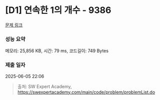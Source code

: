 # [D1] 연속한 1의 개수 - 9386 

[문제 링크](https://swexpertacademy.com/main/code/problem/problemDetail.do?contestProbId=AXALDUIq97oDFASI) 

### 성능 요약

메모리: 25,856 KB, 시간: 79 ms, 코드길이: 749 Bytes

### 제출 일자

2025-06-05 22:06



> 출처: SW Expert Academy, https://swexpertacademy.com/main/code/problem/problemList.do